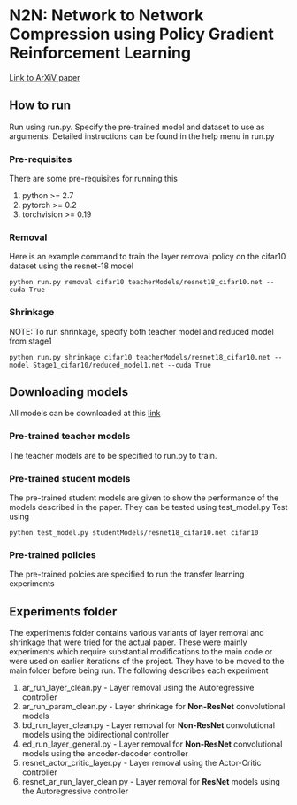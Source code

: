 # N2N: Network to Network Compression using Policy Gradient Reinforcement Learning

[Link to ArXiV paper](https://arxiv.org/abs/1709.06030)

## How to run
Run using run.py.
Specify the pre-trained model and dataset to use as arguments.
Detailed instructions can be found in the help menu in run.py
### Pre-requisites
There are some pre-requisites for running this
1. python >= 2.7
2. pytorch >= 0.2
3. torchvision >= 0.19

### Removal
Here is an example command to train the layer removal policy on the cifar10 dataset using the resnet-18 model
```
python run.py removal cifar10 teacherModels/resnet18_cifar10.net --cuda True 
```

### Shrinkage
NOTE: To run shrinkage, specify both teacher model and reduced model from stage1
```
python run.py shrinkage cifar10 teacherModels/resnet18_cifar10.net --model Stage1_cifar10/reduced_model1.net --cuda True 
```

## Downloading models
All models can be downloaded at this [link](https://cmu.box.com/s/v15vgm6mg9ryemkazkrgew6rjovctstv)
### Pre-trained teacher models
The teacher models are to be specified to run.py to train.
### Pre-trained student models
The pre-trained student models are given to show the performance of the models described in the paper. They can be tested using test\_model.py
Test using 
```
python test_model.py studentModels/resnet18_cifar10.net cifar10
```
### Pre-trained policies
The pre-trained polcies are specified to run the transfer learning experiments



## Experiments folder
The experiments folder contains various variants of layer removal and shrinkage that were tried for the actual paper. These were mainly experiments which require substantial modifications to the main code or were used on earlier iterations of the project.
They have to be moved to the main folder before being run.
The following describes each experiment
1. ar\_run\_layer\_clean.py - Layer removal using the Autoregressive controller
2. ar\_run\_param\_clean.py - Layer shrinkage for **Non-ResNet** convolutional models
3. bd\_run\_layer\_clean.py - Layer removal for **Non-ResNet** convolutional models using the bidirectional controller
4. ed\_run\_layer\_general.py - Layer removal for **Non-ResNet** convolutional models using the encoder-decoder controller
5. resnet\_actor\_critic\_layer.py - Layer removal using the Actor-Critic controller
6. resnet\_ar\_run\_layer\_clean.py - Layer removal for **ResNet** models using the Autoregressive controller
